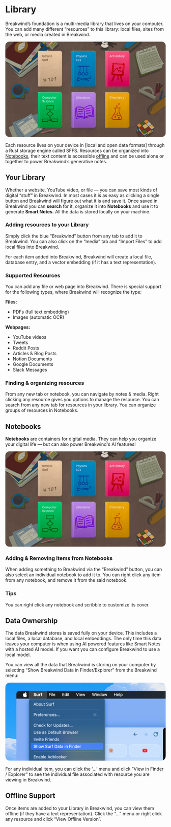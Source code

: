 # Library

Breakwind’s foundation is a multi-media library that lives on your computer. You can add many different “resources” to this library: local files, sites from the web, or media created in Breakwind.

![notebooks](./assets/readme/notebook-grid.png)

Each resource lives on your device in [local and open data formats] through a Rust storage engine called SFFS. Resources can be organized into [Notebooks](/docs/LIBRARY.md#notebooks), their text content is accessible [offline](/docs/LIBRARY.md#offline) and can be used alone or together to power Breakwind’s generative notes.

## Your Library

Whether a website, YouTube video, or file — you can save most kinds of digital “stuff” in Breakwind. In most cases it is as easy as clicking a single button and Breakwind will figure out what it is and save it. Once saved in Breakwind you can **search** for it, organize it into **Notebooks** and use it to generate **Smart Notes.** All the data is stored locally on your machine.

### Adding resources to your Library

Simply click the blue “Breakwind” button from any tab to add it to Breakwind. You can also click on the “media” tab and “Import Files” to add local files into Breakwind.

For each item added into Breakwind, Breakwind will create a local file, database entry, and a vector embedding (if it has a text representation).

### Supported Resources

You can add any file or web page into Breakwind. There is special support for the following types, where Breakwind will recognize the type:

**Files:**

- PDFs (full text embedding)
- Images (automatic OCR)

**Webpages:**

- YouTube videos
- Tweets
- Reddit Posts
- Articles & Blog Posts
- Notion Documents
- Google Documents
- Slack Messages

### Finding & organizing resources

From any new tab or notebook, you can navigate by notes & media. Right clicking any resource gives you options to manage the resource. You can search from any new tab for resources in your library. You can organize groups of resources in Notebooks.

## Notebooks

**Notebooks** are containers for digital media. They can help you organize your digital life — but can also power Breakwind's AI features!

![notebooks](/docs/assets/readme/notebook-grid.png)

### Adding & Removing Items from Notebooks

When adding something to Breakwind via the “Breakwind” button, you can also select an individual notebook to add it to. You can right click any item from any notebook, and remove it from the said notebook.

### Tips

You can right click any notebook and scribble to customize its cover.

## Data Ownership

The data Breakwind stores is saved fully on your device. This includes a local files, a local database, and local embeddings. The only time this data leaves your computer is when using AI powered features like Smart Notes with a hosted AI model. If you want you can configure Breakwind to use a local model.

You can view all the data that Breakwind is storing on your computer by selecting “Show Breakwind Data in Finder/Explorer” from the Breakwind menu:

![image.png](./assets/library/open-data.png)

For any individual item, you can click the ‘…’ menu and click “View in Finder / Explorer” to see the individual file associated with resource you are viewing in Breakwind.

## Offline Support

Once items are added to your Library in Breakwind, you can view them offline (if they have a text representation). Click the “…” menu or right click any resource and click “View Offline Version”.
